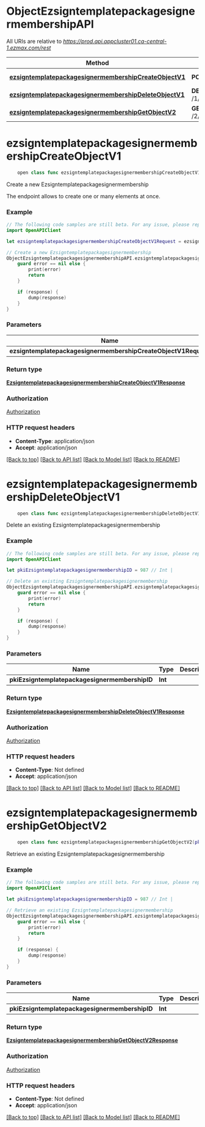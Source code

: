 # ObjectEzsigntemplatepackagesignermembershipAPI

All URIs are relative to *https://prod.api.appcluster01.ca-central-1.ezmax.com/rest*

Method | HTTP request | Description
------------- | ------------- | -------------
[**ezsigntemplatepackagesignermembershipCreateObjectV1**](ObjectEzsigntemplatepackagesignermembershipAPI.md#ezsigntemplatepackagesignermembershipcreateobjectv1) | **POST** /1/object/ezsigntemplatepackagesignermembership | Create a new Ezsigntemplatepackagesignermembership
[**ezsigntemplatepackagesignermembershipDeleteObjectV1**](ObjectEzsigntemplatepackagesignermembershipAPI.md#ezsigntemplatepackagesignermembershipdeleteobjectv1) | **DELETE** /1/object/ezsigntemplatepackagesignermembership/{pkiEzsigntemplatepackagesignermembershipID} | Delete an existing Ezsigntemplatepackagesignermembership
[**ezsigntemplatepackagesignermembershipGetObjectV2**](ObjectEzsigntemplatepackagesignermembershipAPI.md#ezsigntemplatepackagesignermembershipgetobjectv2) | **GET** /2/object/ezsigntemplatepackagesignermembership/{pkiEzsigntemplatepackagesignermembershipID} | Retrieve an existing Ezsigntemplatepackagesignermembership


# **ezsigntemplatepackagesignermembershipCreateObjectV1**
```swift
    open class func ezsigntemplatepackagesignermembershipCreateObjectV1(ezsigntemplatepackagesignermembershipCreateObjectV1Request: EzsigntemplatepackagesignermembershipCreateObjectV1Request, completion: @escaping (_ data: EzsigntemplatepackagesignermembershipCreateObjectV1Response?, _ error: Error?) -> Void)
```

Create a new Ezsigntemplatepackagesignermembership

The endpoint allows to create one or many elements at once.

### Example
```swift
// The following code samples are still beta. For any issue, please report via http://github.com/OpenAPITools/openapi-generator/issues/new
import OpenAPIClient

let ezsigntemplatepackagesignermembershipCreateObjectV1Request = ezsigntemplatepackagesignermembership-createObject-v1-Request(aObjEzsigntemplatepackagesignermembership: [ezsigntemplatepackagesignermembership-RequestCompound(pkiEzsigntemplatepackagesignermembershipID: 123, fkiEzsigntemplatepackagemembershipID: 123, fkiEzsigntemplatepackagesignerID: 123, fkiEzsigntemplatesignerID: 123, iEzsigntemplatepackagesignermembershipCopy: 123)]) // EzsigntemplatepackagesignermembershipCreateObjectV1Request | 

// Create a new Ezsigntemplatepackagesignermembership
ObjectEzsigntemplatepackagesignermembershipAPI.ezsigntemplatepackagesignermembershipCreateObjectV1(ezsigntemplatepackagesignermembershipCreateObjectV1Request: ezsigntemplatepackagesignermembershipCreateObjectV1Request) { (response, error) in
    guard error == nil else {
        print(error)
        return
    }

    if (response) {
        dump(response)
    }
}
```

### Parameters

Name | Type | Description  | Notes
------------- | ------------- | ------------- | -------------
 **ezsigntemplatepackagesignermembershipCreateObjectV1Request** | [**EzsigntemplatepackagesignermembershipCreateObjectV1Request**](EzsigntemplatepackagesignermembershipCreateObjectV1Request.md) |  | 

### Return type

[**EzsigntemplatepackagesignermembershipCreateObjectV1Response**](EzsigntemplatepackagesignermembershipCreateObjectV1Response.md)

### Authorization

[Authorization](../README.md#Authorization)

### HTTP request headers

 - **Content-Type**: application/json
 - **Accept**: application/json

[[Back to top]](#) [[Back to API list]](../README.md#documentation-for-api-endpoints) [[Back to Model list]](../README.md#documentation-for-models) [[Back to README]](../README.md)

# **ezsigntemplatepackagesignermembershipDeleteObjectV1**
```swift
    open class func ezsigntemplatepackagesignermembershipDeleteObjectV1(pkiEzsigntemplatepackagesignermembershipID: Int, completion: @escaping (_ data: EzsigntemplatepackagesignermembershipDeleteObjectV1Response?, _ error: Error?) -> Void)
```

Delete an existing Ezsigntemplatepackagesignermembership



### Example
```swift
// The following code samples are still beta. For any issue, please report via http://github.com/OpenAPITools/openapi-generator/issues/new
import OpenAPIClient

let pkiEzsigntemplatepackagesignermembershipID = 987 // Int | 

// Delete an existing Ezsigntemplatepackagesignermembership
ObjectEzsigntemplatepackagesignermembershipAPI.ezsigntemplatepackagesignermembershipDeleteObjectV1(pkiEzsigntemplatepackagesignermembershipID: pkiEzsigntemplatepackagesignermembershipID) { (response, error) in
    guard error == nil else {
        print(error)
        return
    }

    if (response) {
        dump(response)
    }
}
```

### Parameters

Name | Type | Description  | Notes
------------- | ------------- | ------------- | -------------
 **pkiEzsigntemplatepackagesignermembershipID** | **Int** |  | 

### Return type

[**EzsigntemplatepackagesignermembershipDeleteObjectV1Response**](EzsigntemplatepackagesignermembershipDeleteObjectV1Response.md)

### Authorization

[Authorization](../README.md#Authorization)

### HTTP request headers

 - **Content-Type**: Not defined
 - **Accept**: application/json

[[Back to top]](#) [[Back to API list]](../README.md#documentation-for-api-endpoints) [[Back to Model list]](../README.md#documentation-for-models) [[Back to README]](../README.md)

# **ezsigntemplatepackagesignermembershipGetObjectV2**
```swift
    open class func ezsigntemplatepackagesignermembershipGetObjectV2(pkiEzsigntemplatepackagesignermembershipID: Int, completion: @escaping (_ data: EzsigntemplatepackagesignermembershipGetObjectV2Response?, _ error: Error?) -> Void)
```

Retrieve an existing Ezsigntemplatepackagesignermembership



### Example
```swift
// The following code samples are still beta. For any issue, please report via http://github.com/OpenAPITools/openapi-generator/issues/new
import OpenAPIClient

let pkiEzsigntemplatepackagesignermembershipID = 987 // Int | 

// Retrieve an existing Ezsigntemplatepackagesignermembership
ObjectEzsigntemplatepackagesignermembershipAPI.ezsigntemplatepackagesignermembershipGetObjectV2(pkiEzsigntemplatepackagesignermembershipID: pkiEzsigntemplatepackagesignermembershipID) { (response, error) in
    guard error == nil else {
        print(error)
        return
    }

    if (response) {
        dump(response)
    }
}
```

### Parameters

Name | Type | Description  | Notes
------------- | ------------- | ------------- | -------------
 **pkiEzsigntemplatepackagesignermembershipID** | **Int** |  | 

### Return type

[**EzsigntemplatepackagesignermembershipGetObjectV2Response**](EzsigntemplatepackagesignermembershipGetObjectV2Response.md)

### Authorization

[Authorization](../README.md#Authorization)

### HTTP request headers

 - **Content-Type**: Not defined
 - **Accept**: application/json

[[Back to top]](#) [[Back to API list]](../README.md#documentation-for-api-endpoints) [[Back to Model list]](../README.md#documentation-for-models) [[Back to README]](../README.md)

